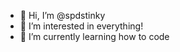- 👋 Hi, I’m @spdstinky
- 👀 I’m interested in everything!
- 🌱 I’m currently learning how to code
<!---
spdstinky/spdstinky is a ✨ special ✨ repository because its `README.md` (this file) appears on your GitHub profile.
You can click the Preview link to take a look at your changes.
--->
